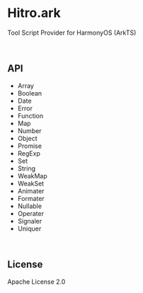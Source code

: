 # Hitro.ark

Tool Script Provider for HarmonyOS (ArkTS)

<br/>

## API

- Array
- Boolean
- Date
- Error
- Function
- Map
- Number
- Object
- Promise
- RegExp
- Set
- String
- WeakMap
- WeakSet
- Animater
- Formater
- Nullable
- Operater
- Signaler
- Uniquer

<br/>

## License

Apache License 2.0
